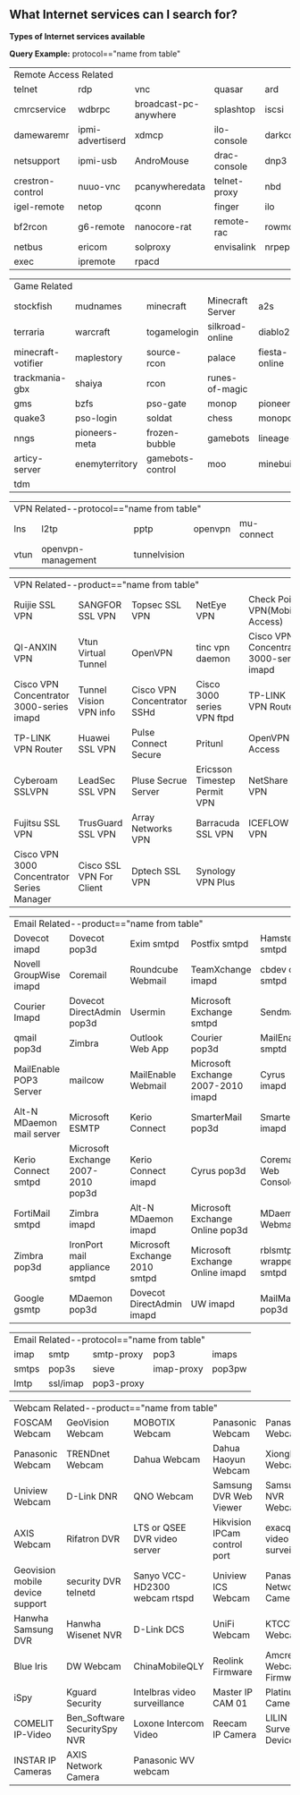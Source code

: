 What Internet services can I search for?
------------------
**Types of Internet services available**

**Query Example:** protocol=="name from table"

<table>
  <tr><td colspan="5">Remote Access Related</td></tr>
  <tr>
    <td>telnet</td> <td>rdp</td> <td>vnc</td> <td>quasar</td> <td>ard</td>
  <tr>
    <td>cmrcservice</td> <td>wdbrpc</td> <td>broadcast-pc-anywhere</td> <td>splashtop</td> <td>iscsi</td>
   <tr>  
    <td>damewaremr</td> <td>ipmi-advertiserd</td> <td>xdmcp</td> <td>ilo-console</td> <td>darkcomet</td>
   <tr>
    <td>netsupport</td> <td>ipmi-usb</td> <td>AndroMouse</td> <td>drac-console</td> <td>dnp3</td>
   <tr>
    <td>crestron-control</td> <td>nuuo-vnc</td> <td>pcanywheredata</td> <td>telnet-proxy</td> <td>nbd</td>
   <tr>
    <td>igel-remote</td> <td>netop</td> <td>qconn</td> <td>finger</td> <td>ilo</td>
   <tr>
    <td>bf2rcon</td> <td>g6-remote</td> <td>nanocore-rat</td> <td>remote-rac</td> <td>rowmote</td>
   <tr>
    <td>netbus</td> <td>ericom</td> <td>solproxy</td> <td>envisalink</td> <td>nrpep</td>
   <tr>
    <td>exec</td> <td>ipremote</td> <td>rpacd</td>
  </tr>
</table>


<table>
  <tr><td colspan="5">Game Related</td></tr>
  <tr>
    <td>stockfish</td> <td>mudnames</td> <td>minecraft</td> <td>Minecraft Server</td> <td>a2s</td>
  </tr>
    <td>terraria</td> <td>warcraft</td> <td>togamelogin</td> <td>silkroad-online</td> <td>diablo2</td>
  </tr>
    <td>minecraft-votifier</td> <td>maplestory</td> <td>source-rcon</td> <td>palace</td> <td>fiesta-online</td>
  </tr>
    <td>trackmania-gbx</td> <td>shaiya</td> <td>rcon</td> <td>runes-of-magic</td>
  </tr>
    <td>gms</td> <td>bzfs</td> <td>pso-gate</td> <td>monop</td> <td>pioneers</td> 
  </tr>
    <td>quake3</td> <td>pso-login</td> <td>soldat</td> <td>chess</td> <td>monopd</td> 
  </tr>
    <td>nngs</td> <td>pioneers-meta</td> <td>frozen-bubble</td> <td>gamebots</td> <td>lineage-ii</td> 
  </tr>
    <td>articy-server</td> <td>enemyterritory</td> <td>gamebots-control</td> <td>moo</td> <td>minebuilder</td> 
  </tr>
    <td>tdm</td> 
  </tr>   
</table>

<table>
  <tr><td colspan="5">VPN Related--protocol=="name from table"</td></tr>
  <tr>
    <td>lns</td> <td>l2tp</td> <td>pptp</td> <td>openvpn</td> <td>mu-connect</td>
  </tr>
    <td>vtun</td> <td>openvpn-management</td><td>tunnelvision</td>
  </tr>  
  
<table>
    <tr><td colspan="5">VPN Related--product=="name from table"</td></tr>
  <tr>
    <td>Ruijie  SSL VPN</td> <td>SANGFOR  SSL VPN</td> <td>Topsec  SSL VPN</td> <td>NetEye VPN</td> <td>Check Point VPN(Mobile Access)</td>
  <tr>
    <td>QI-ANXIN VPN</td> <td>Vtun Virtual Tunnel</td> <td>OpenVPN</td> <td>tinc vpn daemon</td> <td>Cisco VPN Concentrator 3000-series imapd</td>
  <tr>
    <td>Cisco VPN Concentrator 3000-series imapd</td> <td>Tunnel Vision VPN info</td> <td>Cisco VPN Concentrator SSHd</td> <td>Cisco 3000 series VPN ftpd</td> <td>TP-LINK VPN Router</td>
  <tr>
    <td>TP-LINK VPN Router</td> <td>Huawei  SSL VPN</td> <td>Pulse Connect Secure</td> <td>Pritunl</td> <td>OpenVPN Access</td>
  <tr>
    <td>Cyberoam SSLVPN</td> <td>LeadSec  SSL VPN</td> <td>Pluse Secrue Server</td> <td>Ericsson Timestep Permit VPN</td> <td>NetShare VPN</td>
  <tr>
    <td>Fujitsu SSL VPN</td> <td>TrusGuard SSL VPN</td> <td>Array Networks VPN</td> <td>Barracuda SSL VPN</td> <td>ICEFLOW VPN</td>  
  <tr>
    <td>Cisco VPN 3000 Concentrator Series Manager</td> <td>Cisco SSL VPN For Client</td> <td>Dptech SSL VPN</td> <td>Synology VPN Plus</td>  
</table>

<table>
    <tr><td colspan="5">Email Related--product=="name from table"</td></tr>
  <tr>
    <td>Dovecot imapd</td> <td>Dovecot pop3d</td> <td>Exim smtpd</td> <td>Postfix smtpd</td> <td>Hamster smtpd</td>
  <tr>
    <td>Novell GroupWise imapd</td> <td>Coremail</td> <td>Roundcube Webmail</td> <td>TeamXchange imapd</td> <td>cbdev cmail smtpd</td>  
  <tr>
    <td>Courier Imapd</td> <td>Dovecot DirectAdmin pop3d</td> <td>Usermin</td> <td>Microsoft Exchange smtpd</td> <td>Sendmail</td> 
  <tr>
    <td>qmail pop3d</td> <td>Zimbra</td> <td>Outlook Web App</td> <td>Courier pop3d</td> <td>MailEnable smptd</td> 
 <tr>
    <td>MailEnable POP3 Server</td> <td>mailcow</td> <td>MailEnable Webmail</td> <td>Microsoft Exchange 2007-2010 imapd</td> <td>Cyrus imapd</td>  
 <tr>
    <td>Alt-N MDaemon mail server</td> <td>Microsoft ESMTP</td> <td>Kerio Connect</td> <td>SmarterMail pop3d</td> <td>SmarterMail imapd</td>
 <tr>
    <td>Kerio Connect smtpd</td> <td>Microsoft Exchange 2007-2010 pop3d</td> <td>Kerio Connect imapd</td> <td>Cyrus pop3d</td> <td>Coremail Web Console</td>
 <tr>
    <td>FortiMail smtpd</td> <td>Zimbra imapd</td> <td>Alt-N MDaemon imapd</td> <td>Microsoft Exchange Online pop3d</td> <td>MDaemon Webmail</td>
 <tr>
    <td>Zimbra pop3d</td> <td>IronPort mail appliance smtpd</td> <td>Microsoft Exchange 2010 smtpd</td> <td>Microsoft Exchange Online imapd</td> <td>rblsmtpd wrapped smtpd</td>
 <tr>
    <td>Google gsmtp</td> <td>MDaemon pop3d</td> <td>Dovecot DirectAdmin imapd</td> <td>UW imapd</td> <td>MailMax pop3d</td> 


<table>
  <tr><td colspan="5">Email Related--protocol=="name from table"</td></tr>
  <tr>
    <td>imap</td> <td>smtp</td> <td>smtp-proxy</td> <td>pop3</td> <td>imaps</td>
  </tr>
    <td>smtps</td> <td>pop3s</td><td>sieve</td><td>imap-proxy</td> <td>pop3pw</td>
 <tr>
    <td>lmtp</td> <td>ssl/imap</td> <td>pop3-proxy</td>

<table>
    <tr><td colspan="5">Webcam Related--product=="name from table"</td></tr>
  <tr>
    <td>FOSCAM Webcam</td> <td>GeoVision Webcam</td> <td>MOBOTIX Webcam</td> <td>Panasonic Webcam</td> <td>Panasonic Webcam</td>
  <tr>
    <td>Panasonic Webcam</td> <td>TRENDnet Webcam</td> <td>Dahua Webcam</td> <td>Dahua Haoyun Webcam</td> <td>XiongMai Webcam</td>
  <tr>
    <td>Uniview Webcam</td> <td>D-Link DNR</td> <td>QNO Webcam</td> <td>Samsung DVR Web Viewer</td> <td>Samsung NVR Webcam</td>
  <tr>
    <td>AXIS Webcam</td> <td>Rifatron DVR</td> <td>LTS or QSEE DVR video server</td> <td>Hikvision IPCam control port</td> <td>exacqVision video surveillance</td>
  <tr>
    <td>Geovision mobile device support</td> <td>security DVR telnetd</td> <td>Sanyo VCC-HD2300 webcam rtspd</td> <td>Uniview ICS Webcam</td> <td>Panasonic Network Camera</td>  
  <tr>
    <td>Hanwha Samsung DVR</td> <td>Hanwha Wisenet NVR</td> <td>D-Link DCS</td> <td>UniFi Webcam</td> <td>KTCCTV Webcam</td>
  <tr>
    <td>Blue Iris</td> <td>DW Webcam</td> <td>ChinaMobileQLY</td> <td>Reolink Firmware</td> <td>Amcrest Webcams Firmware</td>  
  <tr>
    <td>iSpy</td> <td>Kguard Security</td> <td>Intelbras video surveillance</td> <td>Master IP CAM 01</td> <td>Platinum Camera</td>
  <tr>
    <td>COMELIT IP-Video</td> <td>Ben_Software SecuritySpy NVR</td> <td>Loxone Intercom Video</td> <td>Reecam IP Camera</td> <td>LILIN Surveillance Device</td>  
  <tr>
    <td>INSTAR IP Cameras</td> <td>AXIS Network Camera</td> <td>Panasonic WV webcam</td>





